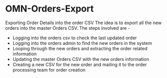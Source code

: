 # OMN-Orders-Export
Exporting Order Details into the order CSV
The idea is to export all the new orders into the master Orders CSV. The steps involved are -
- Logging into the orders csv to check the last updated order
- Logging into the orders admin to find the new orders in the system
- Looping through the new orders and extracting the order related information
- Updating the master Orders CSV with the new orders information
- Creating a new CSV for the new order and mailing it to the order processing team for order creation
